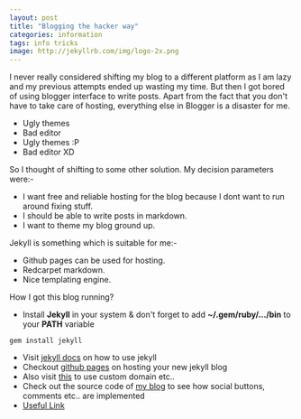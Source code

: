 ```yaml
---
layout: post
title: "Blogging the hacker way"
categories: information
tags: info tricks
image: http://jekyllrb.com/img/logo-2x.png
---
```


I never really considered shifting my blog to a different platform as I am lazy and
my previous attempts ended up wasting my time. But then I got bored of using
blogger interface to write posts. Apart from the fact that you don't have to take care of
hosting, everything else in Blogger is a disaster for me.

+ Ugly themes
+ Bad editor
+ Ugly themes :P
+ Bad editor XD

So I thought of shifting to some other solution. My decision parameters were:-

+ I want free and reliable hosting for the blog because I dont want to run around fixing stuff.
+ I should be able to write posts in markdown.
+ I want to theme my blog ground up.

Jekyll is something which is suitable for me:-

+ Github pages can be used for hosting.
+ Redcarpet markdown.
+ Nice templating engine.

How I got this blog running?

+ Install **Jekyll** in your system & don't forget to add **~/.gem/ruby/.../bin** to your **PATH** variable

```
gem install jekyll
```

+ Visit [jekyll docs](http://jekyllrb.com/docs/home/) on how to use jekyll
+ Checkout [github pages](http://pages.github.com) on hosting your new jekyll blog
+ Also visit [this](https://help.github.com/categories/20/articles) to use custom domain etc..
+ Check out the source code of [my blog](http://github.com/tunnelshade/tunnelshade.github.io) to see
how social buttons, comments etc.. are implemented
+ [Useful Link](http://erjjones.github.io/)
